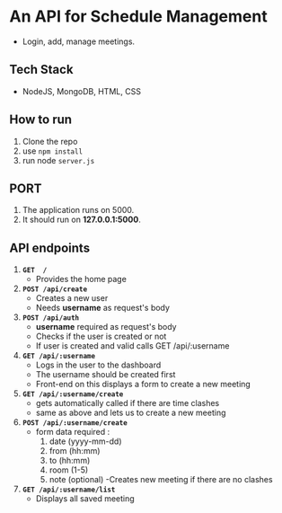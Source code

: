 # An API for Schedule Management

- Login, add, manage meetings.

## Tech Stack

- NodeJS, MongoDB, HTML, CSS

## How to run 
1. Clone the repo 
2. use `npm install` 
3. run node `server.js`

## PORT 
1. The application runs on 5000.
2. It should run on **127.0.0.1:5000**.

## API endpoints

1. **`GET  /`**     
   - Provides the home page
2. **`POST /api/create`**  
   - Creates a new user
   - Needs **username** as request's body
3. **`POST /api/auth`**
   - **username** required as request's body
   - Checks if the user is created or not
   - If user is created and valid calls GET /api/:username
4. **`GET /api/:username`** 
   - Logs in the user to the dashboard
   - The username should be created first
   - Front-end on this displays a form to create a new meeting
5. **`GET /api/:username/create`**
   - gets automatically called if there are time clashes 
   - same as above and lets us to create a new meeting
5. **`POST /api/:username/create`**
   - form data required : 
        1. date (yyyy-mm-dd)
        2. from (hh:mm)
        3. to (hh:mm)
        4. room (1-5)
        5. note (optional)
   -Creates new meeting if there are no clashes
6. **`GET /api/:username/list`**
    - Displays all saved meeting